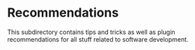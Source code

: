 # Recommendations

This subdirectory contains tips and tricks as well as plugin recommendations for
all stuff related to software development.

